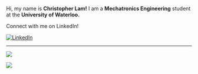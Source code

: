 Hi, my name is **Christopher Lam!** I am a **Mechatronics Engineering** student at the **University of Waterloo.**

Connect with me on LinkedIn!

<a href="https://www.linkedin.com/in/christopher-lam-1a69421a7/">![LinkedIn](https://img.shields.io/badge/Christopher_Lam-%231DA1F2.svg?style=for-the-badge&logo=LinkedIn&logoColor=white)</a>

***

![](https://github-readme-stats.vercel.app/api?username=christopherlam888)

![](https://github-readme-stats.vercel.app/api/top-langs/?username=christopherlam888&layout=compact)
